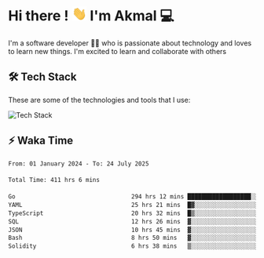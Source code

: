# Hi there ! <img src="https://github.com/ABSphreak/ABSphreak/blob/master/gifs/Hi.gif" width="30"> I'm Akmal  💻

I'm a software developer 👨‍💻 who is passionate about technology and loves to learn new things. I'm excited to learn and collaborate with others

## 🛠️ Tech Stack

These are some of the technologies and tools that I use:

![Tech Stack](https://skillicons.dev/icons?i=typescript,nodejs,javascript,express,nest,sequelize,go,rabbitmq,python,solidity,react,vue,next,nuxtjs,webpack,vite,tailwindcss,bootstrap,css,scss,html,vercel,firebase,heroku,netlify,docker,postgresql,mongodb,redis,mysql,graphql,git,github,gitlab,vscode,figma,postman,pytorch,tensorflow,bash)

## ⚡ Waka Time
<!--START_SECTION:waka-->

```txt
From: 01 January 2024 - To: 24 July 2025

Total Time: 411 hrs 6 mins

Go                                 294 hrs 12 mins ██████████████████░░░░░░░   71.57 %
YAML                               25 hrs 21 mins  █▓░░░░░░░░░░░░░░░░░░░░░░░   06.17 %
TypeScript                         20 hrs 32 mins  █▒░░░░░░░░░░░░░░░░░░░░░░░   05.00 %
SQL                                12 hrs 26 mins  ▓░░░░░░░░░░░░░░░░░░░░░░░░   03.03 %
JSON                               10 hrs 45 mins  ▓░░░░░░░░░░░░░░░░░░░░░░░░   02.62 %
Bash                               8 hrs 50 mins   ▓░░░░░░░░░░░░░░░░░░░░░░░░   02.15 %
Solidity                           6 hrs 38 mins   ▒░░░░░░░░░░░░░░░░░░░░░░░░   01.61 %
```

<!--END_SECTION:waka-->


